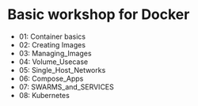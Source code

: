 # Basic workshop for Docker

- 01: Container basics
- 02: Creating Images
- 03: Managing_Images
- 04: Volume_Usecase
- 05: Single_Host_Networks
- 06: Compose_Apps
- 07: SWARMS_and_SERVICES
- 08: Kubernetes



